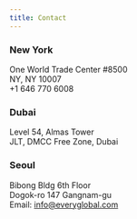 ```yaml
---
title: Contact
---
```


<div class="contact-list">
<div class="contact-list__col">
<h3 class="page-subtitle nm white">New York</h3>
One World Trade Center #8500 <br>
NY, NY 10007<br>
+1 646 770 6008<br>
    </div>
    <div class="contact-list__col">
<h3 class="page-subtitle nm white">Dubai</h3>
        Level 54, Almas Tower<br>
JLT, DMCC Free Zone, Dubai<br>
    </div>
    <div class="contact-list__col">
<h3 class="page-subtitle nm white">Seoul</h3>
        Bibong Bldg 6th Floor<br>
		Dogok-ro 147 Gangnam-gu<br>
</div>
</div>
<div class="contact-list__email">Email: <a href="mailto:info@everyglobal.com">info@everyglobal.com</a></div>